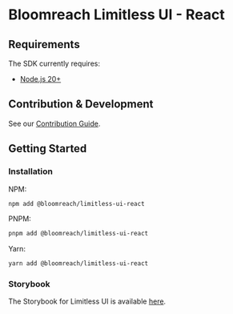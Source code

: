 # Bloomreach Limitless UI - React

## Requirements

The SDK currently requires:

- [Node.js 20+](https://nodejs.org)

## Contribution & Development
See our [Contribution Guide](./CONTRIBUTING.md).

## Getting Started

### Installation

NPM:

```sh
npm add @bloomreach/limitless-ui-react
```

PNPM:

```sh
pnpm add @bloomreach/limitless-ui-react
```

Yarn:

```sh
yarn add @bloomreach/limitless-ui-react
```

### Storybook
The Storybook for Limitless UI is available [here](https://bloomreach.github.io/limitless-ui-react).

